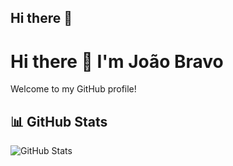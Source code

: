 ## Hi there 👋

<!--
**JotacBravo/JotacBravo** is a ✨ _special_ ✨ repository because its `README.md` (this file) appears on your GitHub profile.
Here are some ideas to get you started:

- 🔭 I’m currently working on ...
- 🌱 I’m currently learning ...
- 👯 I’m looking to collaborate on ...
- 🤔 I’m looking for help with ...
- 💬 Ask me about ...
- 📫 How to reach me: ...
- 😄 Pronouns: ...
- ⚡ Fun fact: ...
-->

# Hi there 👋 I'm João Bravo

Welcome to my GitHub profile!

## 📊 GitHub Stats

![GitHub Stats](https://github-readme-stats.vercel.app/api?username=JotacBravo&show_icons=true&theme=radical)

